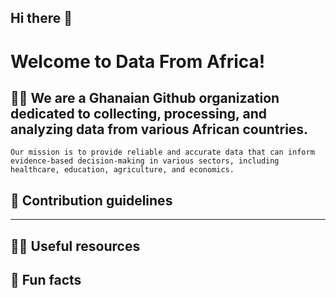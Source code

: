 ## Hi there 👋

# Welcome to Data From Africa!

## 🙋‍♀️ We are a Ghanaian Github organization dedicated to collecting, processing, and analyzing data from various African countries.
    Our mission is to provide reliable and accurate data that can inform evidence-based decision-making in various sectors, including healthcare, education, agriculture, and economics.
## 🌈 Contribution guidelines
---

👩‍💻 Useful resources
---

🍿 Fun facts
---
